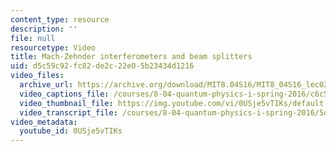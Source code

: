 ```yaml
---
content_type: resource
description: ''
file: null
resourcetype: Video
title: Mach-Zehnder interferometers and beam splitters
uid: d5c59c92-fc82-de2c-22e0-5b23434d1216
video_files:
  archive_url: https://archive.org/download/MIT8.04S16/MIT8_04S16_lec02_s3_300k.mp4
  video_captions_file: /courses/8-04-quantum-physics-i-spring-2016/c6c580ccd26e5a37b00b63e81f44069e_0USje5vTIKs.vtt
  video_thumbnail_file: https://img.youtube.com/vi/0USje5vTIKs/default.jpg
  video_transcript_file: /courses/8-04-quantum-physics-i-spring-2016/5dada3e9d61d75d8893c35e8d02957b9_0USje5vTIKs.pdf
video_metadata:
  youtube_id: 0USje5vTIKs
---
```

